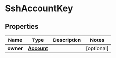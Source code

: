 # SshAccountKey

## Properties
Name | Type | Description | Notes
------------ | ------------- | ------------- | -------------
**owner** | [**Account**](Account.md) |  |  [optional]
